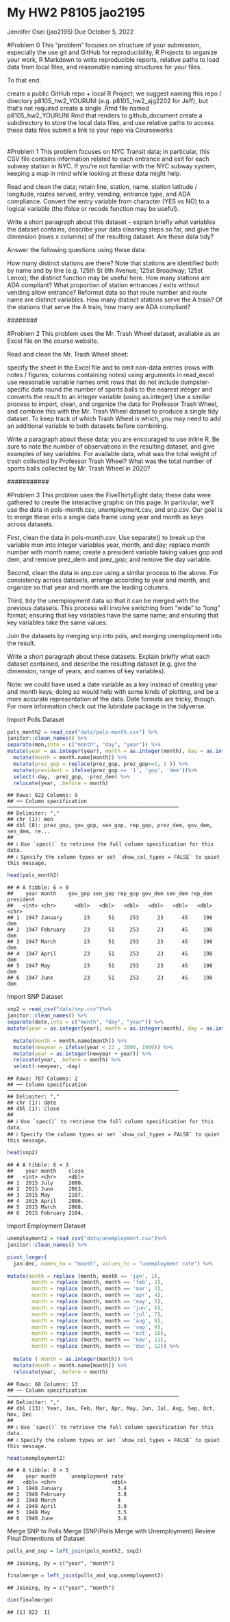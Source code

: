 My HW2 P8105 jao2195
================
Jennifer Osei (jao2195)
Due October 5, 2022

\#Problem 0 This “problem” focuses on structure of your submission,
especially the use git and GitHub for reproducibility, R Projects to
organize your work, R Markdown to write reproducible reports, relative
paths to load data from local files, and reasonable naming structures
for your files.

To that end:

create a public GitHub repo + local R Project; we suggest naming this
repo / directory p8105_hw2_YOURUNI (e.g. p8105_hw2_ajg2202 for Jeff),
but that’s not required create a single .Rmd file named
p8105_hw2_YOURUNI.Rmd that renders to github_document create a
subdirectory to store the local data files, and use relative paths to
access these data files submit a link to your repo via Courseworks

###### 

\#Problem 1 This problem focuses on NYC Transit data; in particular,
this CSV file contains information related to each entrance and exit for
each subway station in NYC. If you’re not familiar with the NYC subway
system, keeping a map in mind while looking at these data might help.

Read and clean the data; retain line, station, name, station latitude /
longitude, routes served, entry, vending, entrance type, and ADA
compliance. Convert the entry variable from character (YES vs NO) to a
logical variable (the ifelse or recode function may be useful).

Write a short paragraph about this dataset – explain briefly what
variables the dataset contains, describe your data cleaning steps so
far, and give the dimension (rows x columns) of the resulting dataset.
Are these data tidy?

Answer the following questions using these data:

How many distinct stations are there? Note that stations are identified
both by name and by line (e.g. 125th St 8th Avenue; 125st Broadway;
125st Lenox); the distinct function may be useful here. How many
stations are ADA compliant? What proportion of station entrances / exits
without vending allow entrance? Reformat data so that route number and
route name are distinct variables. How many distinct stations serve the
A train? Of the stations that serve the A train, how many are ADA
compliant?

######## 

\#Problem 2 This problem uses the Mr. Trash Wheel dataset, available as
an Excel file on the course website.

Read and clean the Mr. Trash Wheel sheet:

specify the sheet in the Excel file and to omit non-data entries (rows
with notes / figures; columns containing notes) using arguments in
read_excel use reasonable variable names omit rows that do not include
dumpster-specific data round the number of sports balls to the nearest
integer and converts the result to an integer variable (using
as.integer) Use a similar process to import, clean, and organize the
data for Professor Trash Wheel, and combine this with the Mr. Trash
Wheel dataset to produce a single tidy dataset. To keep track of which
Trash Wheel is which, you may need to add an additional variable to both
datasets before combining.

Write a paragraph about these data; you are encouraged to use inline R.
Be sure to note the number of observations in the resulting dataset, and
give examples of key variables. For available data, what was the total
weight of trash collected by Professor Trash Wheel? What was the total
number of sports balls collected by Mr. Trash Wheel in 2020?

########### 

\#Problem 3 This problem uses the FiveThirtyEight data; these data were
gathered to create the interactive graphic on this page. In particular,
we’ll use the data in pols-month.csv, unemployment.csv, and snp.csv. Our
goal is to merge these into a single data frame using year and month as
keys across datasets.

First, clean the data in pols-month.csv. Use separate() to break up the
variable mon into integer variables year, month, and day; replace month
number with month name; create a president variable taking values gop
and dem, and remove prez_dem and prez_gop; and remove the day variable.

Second, clean the data in snp.csv using a similar process to the above.
For consistency across datasets, arrange according to year and month,
and organize so that year and month are the leading columns.

Third, tidy the unemployment data so that it can be merged with the
previous datasets. This process will involve switching from “wide” to
“long” format; ensuring that key variables have the same name; and
ensuring that key variables take the same values.

Join the datasets by merging snp into pols, and merging unemployment
into the result.

Write a short paragraph about these datasets. Explain briefly what each
dataset contained, and describe the resulting dataset (e.g. give the
dimension, range of years, and names of key variables).

Note: we could have used a date variable as a key instead of creating
year and month keys; doing so would help with some kinds of plotting,
and be a more accurate representation of the data. Date formats are
tricky, though. For more information check out the lubridate package in
the tidyverse.

Import Polls Dataset

``` r
pols_month2 = read_csv("data/pols-month.csv") %>% 
janitor::clean_names() %>% 
separate(mon,into = c("month", "day", "year")) %>%
mutate(year = as.integer(year), month = as.integer(month), day = as.integer(day)) %>%
  mutate(month = month.name[month]) %>%
  mutate(prez_gop = replace(prez_gop, prez_gop==2, 1 )) %>%
  mutate(president = ifelse(prez_gop == '1', 'gop', 'dem'))%>% 
  select(-day, -prez_gop, -prez_dem) %>% 
  relocate(year, .before = month)
```

    ## Rows: 822 Columns: 9
    ## ── Column specification ────────────────────────────────────────────────────────
    ## Delimiter: ","
    ## chr (1): mon
    ## dbl (8): prez_gop, gov_gop, sen_gop, rep_gop, prez_dem, gov_dem, sen_dem, re...
    ## 
    ## ℹ Use `spec()` to retrieve the full column specification for this data.
    ## ℹ Specify the column types or set `show_col_types = FALSE` to quiet this message.

``` r
head(pols_month2)
```

    ## # A tibble: 6 × 9
    ##    year month    gov_gop sen_gop rep_gop gov_dem sen_dem rep_dem president
    ##   <int> <chr>      <dbl>   <dbl>   <dbl>   <dbl>   <dbl>   <dbl> <chr>    
    ## 1  1947 January       23      51     253      23      45     198 dem      
    ## 2  1947 February      23      51     253      23      45     198 dem      
    ## 3  1947 March         23      51     253      23      45     198 dem      
    ## 4  1947 April         23      51     253      23      45     198 dem      
    ## 5  1947 May           23      51     253      23      45     198 dem      
    ## 6  1947 June          23      51     253      23      45     198 dem

Import SNP Dataset

``` r
snp2 = read_csv("data/snp.csv")%>%
janitor::clean_names() %>%
separate(date,into = c("month", "day", "year")) %>%
mutate(year = as.integer(year), month = as.integer(month), day = as.integer(day)) %>%

  mutate(month = month.name[month]) %>%
  mutate(newyear = ifelse(year < 22 , 2000, 1900)) %>% 
  mutate(year = as.integer(newyear + year)) %>% 
  relocate(year, .before = month) %>% 
  select(-newyear, -day)
```

    ## Rows: 787 Columns: 2
    ## ── Column specification ────────────────────────────────────────────────────────
    ## Delimiter: ","
    ## chr (1): date
    ## dbl (1): close
    ## 
    ## ℹ Use `spec()` to retrieve the full column specification for this data.
    ## ℹ Specify the column types or set `show_col_types = FALSE` to quiet this message.

``` r
head(snp2)
```

    ## # A tibble: 6 × 3
    ##    year month    close
    ##   <int> <chr>    <dbl>
    ## 1  2015 July     2080.
    ## 2  2015 June     2063.
    ## 3  2015 May      2107.
    ## 4  2015 April    2086.
    ## 5  2015 March    2068.
    ## 6  2015 February 2104.

Import Employment Dataset

``` r
unemployment2 = read_csv("data/unemployment.csv")%>%
janitor::clean_names() %>%

pivot_longer(
  jan:dec, names_to = "month", values_to = "unemployment rate") %>% 

mutate(month = replace (month, month == 'jan', 1), 
        month = replace (month, month == 'feb', 2),
        month = replace (month, month == 'mar', 3),
        month = replace (month, month == 'apr', 4),
        month = replace (month, month == 'may', 5),
        month = replace (month, month == 'jun', 6),
        month = replace (month, month == 'jul', 7),
        month = replace (month, month == 'aug', 8),
        month = replace (month, month == 'sep', 9),
        month = replace (month, month == 'oct', 10),
        month = replace (month, month == 'nov', 11),
        month = replace (month, month == 'dec', 12)) %>% 
       
  mutate ( month = as.integer(month)) %>% 
  mutate(month = month.name[month]) %>%
  relocate(year, .before = month)
```

    ## Rows: 68 Columns: 13
    ## ── Column specification ────────────────────────────────────────────────────────
    ## Delimiter: ","
    ## dbl (13): Year, Jan, Feb, Mar, Apr, May, Jun, Jul, Aug, Sep, Oct, Nov, Dec
    ## 
    ## ℹ Use `spec()` to retrieve the full column specification for this data.
    ## ℹ Specify the column types or set `show_col_types = FALSE` to quiet this message.

``` r
head(unemployment2)
```

    ## # A tibble: 6 × 3
    ##    year month    `unemployment rate`
    ##   <dbl> <chr>                  <dbl>
    ## 1  1948 January                  3.4
    ## 2  1948 February                 3.8
    ## 3  1948 March                    4  
    ## 4  1948 April                    3.9
    ## 5  1948 May                      3.5
    ## 6  1948 June                     3.6

Merge SNP to Polls Merge (SNP/Polls Merge with Unemployment) Review
FInal Dimentions of Dataset

``` r
polls_and_snp = left_join(pols_month2, snp2)
```

    ## Joining, by = c("year", "month")

``` r
finalmerge = left_join(polls_and_snp,unemployment2)
```

    ## Joining, by = c("year", "month")

``` r
dim(finalmerge)
```

    ## [1] 822  11

